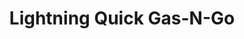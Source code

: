 ---
title: "Lightning Quick Gas-N-Go"
url: /deerfield/lightning-quick-gas-n-go/
shop: Lebensmittel
---